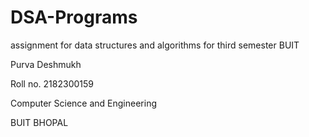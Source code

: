 # DSA-Programs
assignment for data structures and algorithms for third semester BUIT

Purva Deshmukh

Roll no. 2182300159

Computer Science and Engineering

BUIT BHOPAL

